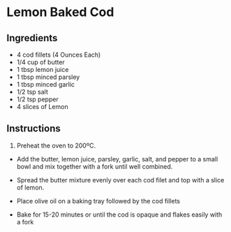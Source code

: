# Lemon Baked Cod

## Ingredients
* 4 cod fillets (4 Ounces Each)
* 1/4 cup of butter
* 1 tbsp lemon juice
* 1 tbsp minced parsley
* 1 tbsp minced garlic
* 1/2 tsp salt
* 1/2 tsp pepper
* 4 slices of Lemon

## Instructions
1. Preheat the oven to 200ºC.

* Add the butter, lemon juice, parsley, garlic, salt, and pepper to a small bowl and mix together with a fork until well combined.

* Spread the butter mixture evenly over each cod filet and top with a slice of lemon.

* Place olive oil on a baking tray followed by the cod fillets

* Bake for 15-20 minutes or until the cod is opaque and flakes easily with a fork
